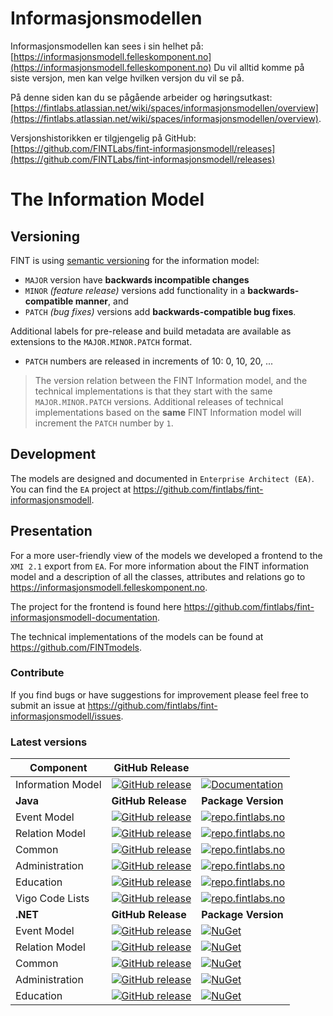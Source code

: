 
# Informasjonsmodellen

Informasjonsmodellen kan sees i sin helhet på: [https://informasjonsmodell.felleskomponent.no](https://informasjonsmodell.felleskomponent.no) Du vil alltid komme på siste versjon, men kan velge hvilken versjon du vil se på. 

På denne siden kan du se pågående arbeider og høringsutkast: [https://fintlabs.atlassian.net/wiki/spaces/informasjonsmodellen/overview](https://fintlabs.atlassian.net/wiki/spaces/informasjonsmodellen/overview).


Versjonshistorikken er tilgjengelig på GitHub: [https://github.com/FINTLabs/fint-informasjonsmodell/releases](https://github.com/FINTLabs/fint-informasjonsmodell/releases)

# The Information Model

## Versioning

FINT is using [semantic versioning](http://semver.org/) for the information model:

* `MAJOR` version have **backwards incompatible changes**
* `MINOR` *(feature release)* versions add functionality in a **backwards-compatible manner**, and
* `PATCH` *(bug fixes)* versions add **backwards-compatible bug fixes**.

Additional labels for pre-release and build metadata are available as extensions to the `MAJOR.MINOR.PATCH` format.

* `PATCH` numbers are released in increments of 10: 0, 10, 20, ...

>The version relation between the FINT Information model, and the technical implementations is that they start with the same `MAJOR.MINOR.PATCH` versions.  Additional releases of technical implementations based on the **same** FINT Information model will increment the `PATCH` number by `1`.

## Development

The models are designed and documented in `Enterprise Architect (EA)`. You can find the `EA` project at <https://github.com/fintlabs/fint-informasjonsmodell>.

## Presentation

For a more user-friendly view of the models we developed a frontend to the `XMI 2.1` export from `EA`. For more information about the FINT information model and a description of all the classes, attributes and relations go to <https://informasjonsmodell.felleskomponent.no>.

The project for the frontend is found here <https://github.com/fintlabs/fint-informasjonsmodell-documentation>.

The technical implementations of the models can be found at <https://github.com/FINTmodels>.

### Contribute

If you find bugs or have suggestions for improvement please feel free to submit an issue at <https://github.com/fintlabs/fint-informasjonsmodell/issues>.

### Latest versions

| **Component**     | **GitHub Release**                                                                                                                                                     |                                                                                                                                                                            |
| ----------------- | ---------------------------------------------------------------------------------------------------------------------------------------------------------------------- | -------------------------------------------------------------------------------------------------------------------------------------------------------------------------- |
| Information Model | [![GitHub release](https://img.shields.io/github/release/fintlabs/fint-informasjonsmodell.svg)](https://github.com/fintlabs/fint-informasjonsmodell)                   | [![Documentation](https://img.shields.io/badge/read-documentation-brightgreen.svg)](https://informasjonsmodell.felleskomponent.no/)                                        |
| **Java**          | **GitHub Release**                                                                                                                                                     | **Package Version**                                                                                                                                                        |
| Event Model       | [![GitHub release](https://img.shields.io/github/release/FINTmodels/fint-event-model.svg)](https://github.com/FINTmodels/fint-event-model)                             | [![repo.fintlabs.no](https://img.shields.io/badge/fint--event--model-latest-green.svg)](https://repo.fintlabs.no/releases/no/fint/fint-event-model/latest)                             |
| Relation Model    | [![GitHub release](https://img.shields.io/github/release/FINTmodels/fint-relation-model.svg)](https://github.com/FINTmodels/fint-relation-model)                       | [![repo.fintlabs.no](https://img.shields.io/badge/fint--relation--model-latest-green.svg)](https://repo.fintlabs.no/releases/no/fint/fint-relation-model/latest)                       |
| Common            | [![GitHub release](https://img.shields.io/github/release/FINTmodels/fint-felles-model-java.svg)](https://github.com/FINTmodels/fint-felles-model-java)                 | [![repo.fintlabs.no](https://img.shields.io/badge/fint--felles--model--java-latest-green.svg)](https://repo.fintlabs.no/releases/no/fint/fint-felles-model-java/latest)                 |
| Administration    | [![GitHub release](https://img.shields.io/github/release/FINTmodels/fint-administrasjon-model-java.svg)](https://github.com/FINTmodels/fint-administrasjon-model-java) | [![repo.fintlabs.no](https://img.shields.io/badge/fint--administrasjon--model--java-latest-green.svg)](https://repo.fintlabs.no/releases/no/fint/fint-administrasjon-model-java/latest) |
| Education         | [![GitHub release](https://img.shields.io/github/release/FINTmodels/fint-utdanning-model-java.svg)](https://github.com/FINTmodels/fint-utdanning-model-java)           | [![repo.fintlabs.no](https://img.shields.io/badge/fint--utdanning--model--java-latest-green.svg)](https://repo.fintlabs.no/releases/no/fint/fint-utdanning-model-java/latest)           |
| Vigo Code Lists   | [![GitHub release](https://img.shields.io/github/release/FINTmodels/fint-vigokv-model.svg)](https://github.com/FINTmodels/fint-vigokv-model)                           | [![repo.fintlabs.no](https://img.shields.io/badge/fint--vigokv--model-latest-green.svg)](https://repo.fintlabs.no/releases/no/fint/fint-vigokv-model/latest  )                           |
| **.NET**          | **GitHub Release**                                                                                                                                                     | **Package Version**                                                                                                                                                        |
| Event Model       | [![GitHub release](https://img.shields.io/github/release/FINTmodels/Fint.Event.Model.svg)](https://github.com/FINTmodels/Fint.Event.Model)                             | [![NuGet](https://img.shields.io/nuget/v/FINT.Event.Model)](https://www.nuget.org/packages/FINT.Event.Model/latest)                             |
| Relation Model    | [![GitHub release](https://img.shields.io/github/release/FINTmodels/Fint.Relation.Model.svg)](https://github.com/FINTmodels/Fint.Relation.Model)                       | [![NuGet](https://img.shields.io/nuget/v/FINT.Relation.Model)](https://www.nuget.org/packages/FINT.Relation.Model/latest)                       |
| Common            | [![GitHub release](https://img.shields.io/github/release/FINTmodels/FINT.Model.Felles.svg)](https://github.com/FINTmodels/FINT.Model.Felles)                           | [![NuGet](https://img.shields.io/nuget/v/FINT.Model.Felles)](https://www.nuget.org/packages/FINT.Model.Felles/latest)                           |
| Administration    | [![GitHub release](https://img.shields.io/github/release/FINTmodels/FINT.Model.Administrasjon.svg)](https://github.com/FINTmodels/FINT.Model.Administrasjon)           | [![NuGet](https://img.shields.io/nuget/v/FINT.Model.Administrasjon)](https://www.nuget.org/packages/FINT.Model.Administrasjon/latest)           |
| Education         | [![GitHub release](https://img.shields.io/github/release/FINTmodels/FINT.Model.Utdanning.svg)](https://github.com/FINTmodels/FINT.Model.Utdanning)                     | [![NuGet](https://img.shields.io/nuget/v/FINT.Model.Utdanning)](https://www.nuget.org/packages/FINT.Model.Utdanning/latest)                     |
